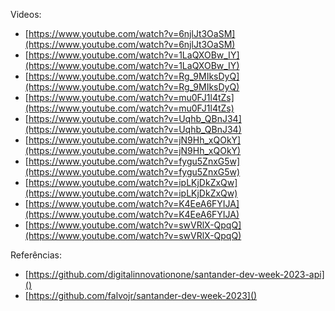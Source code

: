 Videos:

- [https://www.youtube.com/watch?v=6njlJt3OaSM](https://www.youtube.com/watch?v=6njlJt3OaSM)
- [https://www.youtube.com/watch?v=1LaQXOBw_IY](https://www.youtube.com/watch?v=1LaQXOBw_IY)
- [https://www.youtube.com/watch?v=Rg_9MIksDyQ](https://www.youtube.com/watch?v=Rg_9MIksDyQ)
- [https://www.youtube.com/watch?v=mu0FJ1l4tZs](https://www.youtube.com/watch?v=mu0FJ1l4tZs)
- [https://www.youtube.com/watch?v=Uqhb_QBnJ34](https://www.youtube.com/watch?v=Uqhb_QBnJ34)
- [https://www.youtube.com/watch?v=jN9Hh_xQOkY](https://www.youtube.com/watch?v=jN9Hh_xQOkY)
- [https://www.youtube.com/watch?v=fygu5ZnxG5w](https://www.youtube.com/watch?v=fygu5ZnxG5w)
- [https://www.youtube.com/watch?v=ipLKjDkZxQw](https://www.youtube.com/watch?v=ipLKjDkZxQw)
- [https://www.youtube.com/watch?v=K4EeA6FYIJA](https://www.youtube.com/watch?v=K4EeA6FYIJA)
- [https://www.youtube.com/watch?v=swVRlX-QpqQ](https://www.youtube.com/watch?v=swVRlX-QpqQ)

Referências:

- [https://github.com/digitalinnovationone/santander-dev-week-2023-api]()
- [https://github.com/falvojr/santander-dev-week-2023]()
